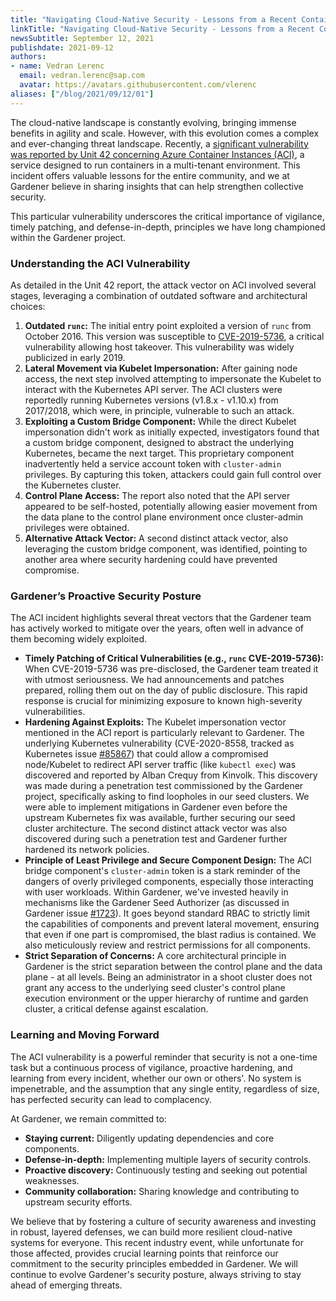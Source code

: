 ```yaml
---
title: "Navigating Cloud-Native Security - Lessons from a Recent Container Service Vulnerability"
linkTitle: "Navigating Cloud-Native Security - Lessons from a Recent Container Service Vulnerability"
newsSubtitle: September 12, 2021
publishdate: 2021-09-12
authors:
- name: Vedran Lerenc
  email: vedran.lerenc@sap.com
  avatar: https://avatars.githubusercontent.com/vlerenc
aliases: ["/blog/2021/09/12/01"]
---
```


The cloud-native landscape is constantly evolving, bringing immense benefits in agility and scale. However, with this evolution comes a complex and ever-changing threat landscape. Recently, a [significant vulnerability was reported by Unit 42 concerning Azure Container Instances (ACI)](https://unit42.paloaltonetworks.com/azure-container-instances), a service designed to run containers in a multi-tenant environment. This incident offers valuable lessons for the entire community, and we at Gardener believe in sharing insights that can help strengthen collective security.

This particular vulnerability underscores the critical importance of vigilance, timely patching, and defense-in-depth, principles we have long championed within the Gardener project.

### Understanding the ACI Vulnerability

As detailed in the Unit 42 report, the attack vector on ACI involved several stages, leveraging a combination of outdated software and architectural choices:

1.  **Outdated `runc`:** The initial entry point exploited a version of `runc` from October 2016. This version was susceptible to [CVE-2019-5736](https://nvd.nist.gov/vuln/detail/CVE-2019-5736), a critical vulnerability allowing host takeover. This vulnerability was widely publicized in early 2019.
2.  **Lateral Movement via Kubelet Impersonation:** After gaining node access, the next step involved attempting to impersonate the Kubelet to interact with the Kubernetes API server. The ACI clusters were reportedly running Kubernetes versions (v1.8.x - v1.10.x) from 2017/2018, which were, in principle, vulnerable to such an attack.
3.  **Exploiting a Custom Bridge Component:** While the direct Kubelet impersonation didn't work as initially expected, investigators found that a custom bridge component, designed to abstract the underlying Kubernetes, became the next target. This proprietary component inadvertently held a service account token with `cluster-admin` privileges. By capturing this token, attackers could gain full control over the Kubernetes cluster.
4.  **Control Plane Access:** The report also noted that the API server appeared to be self-hosted, potentially allowing easier movement from the data plane to the control plane environment once cluster-admin privileges were obtained.
5.  **Alternative Attack Vector:** A second distinct attack vector, also leveraging the custom bridge component, was identified, pointing to another area where security hardening could have prevented compromise.

### Gardener’s Proactive Security Posture

The ACI incident highlights several threat vectors that the Gardener team has actively worked to mitigate over the years, often well in advance of them becoming widely exploited.

*   **Timely Patching of Critical Vulnerabilities (e.g., `runc` CVE-2019-5736):** When CVE-2019-5736 was pre-disclosed, the Gardener team treated it with utmost seriousness. We had announcements and patches prepared, rolling them out on the day of public disclosure. This rapid response is crucial for minimizing exposure to known high-severity vulnerabilities.
*   **Hardening Against Exploits:** The Kubelet impersonation vector mentioned in the ACI report is particularly relevant to Gardener. The underlying Kubernetes vulnerability (CVE-2020-8558, tracked as Kubernetes issue [#85867](https://github.com/kubernetes/kubernetes/issues/85867)) that could allow a compromised node/Kubelet to redirect API server traffic (like `kubectl exec`) was discovered and reported by Alban Crequy from Kinvolk. This discovery was made during a penetration test commissioned by the Gardener project, specifically asking to find loopholes in our seed clusters. We were able to implement mitigations in Gardener even before the upstream Kubernetes fix was available, further securing our seed cluster architecture. The second distinct attack vector was also discovered during such a penetration test and Gardener further hardened its network policies.
*   **Principle of Least Privilege and Secure Component Design:** The ACI bridge component's `cluster-admin` token is a stark reminder of the dangers of overly privileged components, especially those interacting with user workloads. Within Gardener, we've invested heavily in mechanisms like the Gardener Seed Authorizer (as discussed in Gardener issue [#1723](https://github.com/gardener/gardener/issues/1723)). It goes beyond standard RBAC to strictly limit the capabilities of components and prevent lateral movement, ensuring that even if one part is compromised, the blast radius is contained. We also meticulously review and restrict permissions for all components.
*   **Strict Separation of Concerns:** A core architectural principle in Gardener is the strict separation between the control plane and the data plane - at all levels. Being an administrator in a shoot cluster does not grant any access to the underlying seed cluster's control plane execution environment or the upper hierarchy of runtime and garden cluster, a critical defense against escalation.

### Learning and Moving Forward

The ACI vulnerability is a powerful reminder that security is not a one-time task but a continuous process of vigilance, proactive hardening, and learning from every incident, whether our own or others'. No system is impenetrable, and the assumption that any single entity, regardless of size, has perfected security can lead to complacency.

At Gardener, we remain committed to:
*   **Staying current:** Diligently updating dependencies and core components.
*   **Defense-in-depth:** Implementing multiple layers of security controls.
*   **Proactive discovery:** Continuously testing and seeking out potential weaknesses.
*   **Community collaboration:** Sharing knowledge and contributing to upstream security efforts.

We believe that by fostering a culture of security awareness and investing in robust, layered defenses, we can build more resilient cloud-native systems for everyone. This recent industry event, while unfortunate for those affected, provides crucial learning points that reinforce our commitment to the security principles embedded in Gardener. We will continue to evolve Gardener's security posture, always striving to stay ahead of emerging threats.
